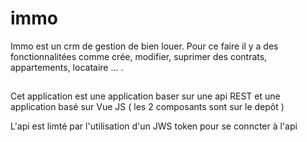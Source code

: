 # immo

Immo est un crm de gestion de bien louer.
Pour ce faire il y a des fonctionnalitées comme crée, modifier, suprimer des contrats, appartements, locataire ... .

## 

Cet application est une application baser sur une api REST et une application basé sur Vue JS ( les 2 composants sont sur le depôt )

L'api est limté par l'utilisation d'un JWS token pour se conncter à l'api 